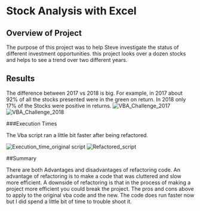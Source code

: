 # Stock Analysis with Excel

## Overview of Project
The purpose of this project was to help Steve investigate the status of different investment opportunities. this project looks over a dozen stocks and helps to see a trend over two different years. 

## Results

The difference between 2017 vs 2018 is big. For example, in 2017 about 92% of all the stocks presented were in the green on return. In 2018 only 17% of the Stocks were positive in returns. 
![VBA_Challenge_2017](https://user-images.githubusercontent.com/90880346/138620383-98c0af71-1011-439f-877d-a89efaebde41.png)
![VBA_Challenge_2018](https://user-images.githubusercontent.com/90880346/138620387-5161f4e6-dcda-43b4-bad9-fb2d9c11d80d.png)


###Execution Times

The Vba script ran a little bit faster after being refactored.

![Execution_time_original script](https://user-images.githubusercontent.com/90880346/138620375-09444a49-dd85-43a2-b616-0121400bca10.png)
![Refactored_script](https://user-images.githubusercontent.com/90880346/138620378-0f7caaa3-4629-45be-99b6-513607c1c47a.png)

##Summary

There are both Advantages and disadvantages of refactoring code. An advantage of refactoring is to make a code that was cluttered and slow more efficient. A downside of refactoring is that in the process of making a project more efficient you could break the project.
The pros and cons above to apply to the original vba code and the new. The code does run faster now but I did spend a little bit of time to trouble shoot it.
